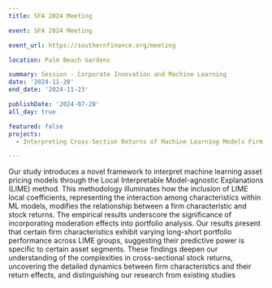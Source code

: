 ```yaml
---
title: SFA 2024 Meeting

event: SFA 2024 Meeting

event_url: https://southernfinance.org/meeting

location: Palm Beach Gardens

summary: Session - Corporate Innovation and Machine Learning
date: '2024-11-20'
end_date: '2024-11-23'

publishDate: '2024-07-28'
all_day: true

featured: false
projects:
  - Interpreting Cross-Section Returns of Machine Learning Models Firm Characteristics and Moderation Effect through LIME

---
```

Our study introduces a novel framework to interpret machine learning asset pricing models through the Local Interpretable Model-agnostic Explanations (LIME) method. This methodology illuminates how the inclusion of LIME local coefficients, representing the interaction among characteristics within ML models, modifies the relationship between a firm characteristic and stock returns. The empirical results underscore the significance of incorporating moderation effects into portfolio analysis. Our results present that certain firm characteristics exhibit varying long-short portfolio performance across LIME groups, suggesting their predictive power is specific to certain asset segments. These findings deepen our understanding of the complexities in cross-sectional stock returns, uncovering the detailed dynamics between firm characteristics and their return effects, and distinguishing our research from existing studies